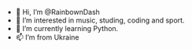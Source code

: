 - 👋 Hi, I’m @RainbownDash
- 👀 I’m interested in music, studing, coding and sport.
- 🌱 I’m currently learning Python.
- 📫 I’m from Ukraine

<!---
RainbownDash/RainbownDash is a ✨ special ✨ repository because its `README.md` (this file) appears on your GitHub profile.
You can click the Preview link to take a look at your changes.
--->
